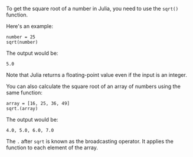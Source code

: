 To get the square root of a number in Julia, you need to use the `sqrt()` function.

Here's an example:

```
number = 25
sqrt(number)
```

The output would be:

```
5.0
```

Note that Julia returns a floating-point value even if the input is an integer.

You can also calculate the square root of an array of numbers using the same function:

```
array = [16, 25, 36, 49]
sqrt.(array)
```

The output would be:

```
4.0, 5.0, 6.0, 7.0
```

The `.` after `sqrt` is known as the broadcasting operator. It applies the function to each element of the array.